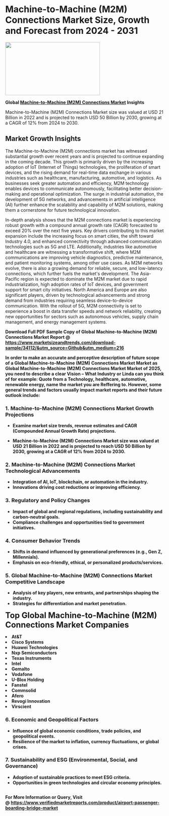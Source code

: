 <H1>Machine-to-Machine (M2M) Connections Market Size, Growth and Forecast from 2024 - 2031</H1><img class="aligncenter size-medium wp-image-584254" src="https://thirdeyenews.in/wp-content/uploads/2024/09/Global-Market-Research-300x168.jpeg" alt="" width="300" height="168" /><p><strong>Global&nbsp;<a href="https://www.marketsizeandtrends.com/download-sample/34112/&amp;utm_source=Github&utm_medium=216">Machine-to-Machine (M2M) Connections Market</a> Insights</strong></p><p>Machine-to-Machine (M2M) Connections Market size was valued at USD 21 Billion in 2022 and is projected to reach USD 50 Billion by 2030, growing at a CAGR of 12% from 2024 to 2030.</p><p><h2>Market Growth Insights</h2> <p>The Machine-to-Machine (M2M) connections market has witnessed substantial growth over recent years and is projected to continue expanding in the coming decade. This growth is primarily driven by the increasing adoption of IoT (Internet of Things) technologies, the proliferation of smart devices, and the rising demand for real-time data exchange in various industries such as healthcare, manufacturing, automotive, and logistics. As businesses seek greater automation and efficiency, M2M technology enables devices to communicate autonomously, facilitating better decision-making and operational optimization. The surge in industrial automation, the development of 5G networks, and advancements in artificial intelligence (AI) further enhance the scalability and capability of M2M solutions, making them a cornerstone for future technological innovation.</p> <p><strong></strong></p> <p>In-depth analysis shows that the M2M connections market is experiencing robust growth with a compound annual growth rate (CAGR) forecasted to exceed 20% over the next five years. Key drivers contributing to this market expansion include the increasing focus on smart cities, the shift toward Industry 4.0, and enhanced connectivity through advanced communication technologies such as 5G and LTE. Additionally, industries like automotive and healthcare are witnessing a transformative shift, where M2M communications are improving vehicle diagnostics, predictive maintenance, and patient monitoring systems, among other use cases. As M2M networks evolve, there is also a growing demand for reliable, secure, and low-latency connections, which further fuels the market's development. The Asia-Pacific region is expected to dominate the M2M market due to rapid industrialization, high adoption rates of IoT devices, and government support for smart city initiatives. North America and Europe are also significant players, driven by technological advancements and strong demand from industries requiring seamless device-to-device communication. With the rollout of 5G, M2M connectivity is set to experience a boost in data transfer speeds and network reliability, creating new opportunities for sectors such as autonomous vehicles, supply chain management, and energy management systems.</p> <p><strong></p><p><span class=""><strong>Download Full PDF Sample Copy of Global Machine-to-Machine (M2M) Connections Market Report</strong> @ <a href="https://www.marketsizeandtrends.com/download-sample/34112/&amp;utm_source=Github&utm_medium=216" target="_blank">https://www.marketsizeandtrends.com/download-sample/34112/&amp;utm_source=Github&utm_medium=216</a></span></p><p>In order to make an accurate and perceptive description of future scope of a Global&nbsp;Machine-to-Machine (M2M) Connections Market Market as Global&nbsp;Machine-to-Machine (M2M) Connections Market Market of 2025, you need to describe a clear Vision &ndash; What Industry or Linda can you think of for example: Quote from a Technology, healthcare, automotive, renewable energy, name the market you are Reffering to. However, some general trends and factors usually impact market reports and their future outlook include:</p><h3>1.&nbsp;<strong>Machine-to-Machine (M2M) Connections Market Growth Projections</strong></h3><ul><li>Examine market size trends, revenue estimates and CAGR (Compounded Annual Growth Rate) projections.</li><li><p>Machine-to-Machine (M2M) Connections Market size was valued at USD 21 Billion in 2022 and is projected to reach USD 50 Billion by 2030, growing at a CAGR of 12% from 2024 to 2030.</p></li></ul><h3>2.&nbsp;<strong>Machine-to-Machine (M2M) Connections Market Technological Advancements</strong></h3><ul><li>Integration of AI, IoT, blockchain, or automation in the industry.</li><li>Innovations driving cost reductions or improving efficiency.</li></ul><h3>3.&nbsp;<strong>Regulatory and Policy Changes</strong></h3><ul><li>Impact of global and regional regulations, including sustainability and carbon-neutral goals.</li><li>Compliance challenges and opportunities tied to government initiatives.</li></ul><h3>4.&nbsp;<strong>Consumer Behavior Trends</strong></h3><ul><li>Shifts in demand influenced by generational preferences (e.g., Gen Z, Millennials).</li><li>Emphasis on eco-friendly, ethical, or personalized products/services.</li></ul><h3>5.&nbsp;<strong>Global Machine-to-Machine (M2M) Connections Market Competitive Landscape</strong></h3><ul><li>Analysis of key players, new entrants, and partnerships shaping the industry.</li><li>Strategies for differentiation and market penetration.</li></ul><p data-pm-slice="1 1 []"><span style="color: inherit; font-family: inherit; font-size: 25px;">Top Global Machine-to-Machine (M2M) Connections Market Companies</span></p><div class="" data-test-id=""><p><li>At&T</li><li> Cisco Systems</li><li> Huawei Technologies</li><li> Nxp Semiconductors</li><li> Texas Instruments</li><li> Intel</li><li> Gemalto</li><li> Vodafone</li><li> U-Blox Holding</li><li> Fanstel</li><li> Commsolid</li><li> Afero</li><li> Revogi Innovation</li><li> Virscient</li></p></div><h3>6.&nbsp;<strong>Economic and Geopolitical Factors</strong></h3><ul><li>Influence of global economic conditions, trade policies, and geopolitical events.</li><li>Resilience of the market to inflation, currency fluctuations, or global crises.</li></ul><h3>7.&nbsp;<strong>Sustainability and ESG (Environmental, Social, and Governance)</strong></h3><ul><li>Adoption of sustainable practices to meet ESG criteria.</li><li>Opportunities in green technologies and circular economy principles.</li></ul><h2><strong style="font-size: 14px;">For More Information or Query, Visit @&nbsp;</strong><a style="background-color: #ffffff; font-size: 14px;" href="https://www.marketsizeandtrends.com/report/machine-to-machine-m2m-connections-market/" target="_blank">https://www.verifiedmarketreports.com/product/airport-passenger-boarding-bridge-market</a></h2>
